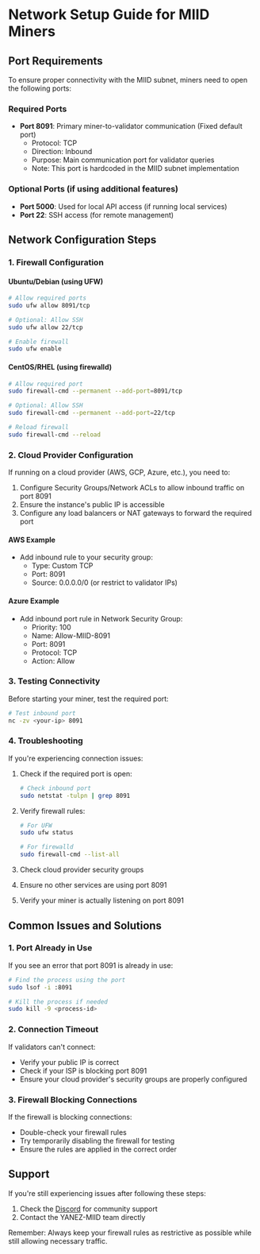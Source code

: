 # Network Setup Guide for MIID Miners

## Port Requirements

To ensure proper connectivity with the MIID subnet, miners need to open the following ports:

### Required Ports
- **Port 8091**: Primary miner-to-validator communication (Fixed default port)
  - Protocol: TCP
  - Direction: Inbound
  - Purpose: Main communication port for validator queries
  - Note: This port is hardcoded in the MIID subnet implementation

### Optional Ports (if using additional features)
- **Port 5000**: Used for local API access (if running local services)
- **Port 22**: SSH access (for remote management)

## Network Configuration Steps

### 1. Firewall Configuration

#### Ubuntu/Debian (using UFW)
```bash
# Allow required ports
sudo ufw allow 8091/tcp

# Optional: Allow SSH
sudo ufw allow 22/tcp

# Enable firewall
sudo ufw enable
```

#### CentOS/RHEL (using firewalld)
```bash
# Allow required port
sudo firewall-cmd --permanent --add-port=8091/tcp

# Optional: Allow SSH
sudo firewall-cmd --permanent --add-port=22/tcp

# Reload firewall
sudo firewall-cmd --reload
```

### 2. Cloud Provider Configuration

If running on a cloud provider (AWS, GCP, Azure, etc.), you need to:

1. Configure Security Groups/Network ACLs to allow inbound traffic on port 8091
2. Ensure the instance's public IP is accessible
3. Configure any load balancers or NAT gateways to forward the required port

#### AWS Example
- Add inbound rule to your security group:
  - Type: Custom TCP
  - Port: 8091
  - Source: 0.0.0.0/0 (or restrict to validator IPs)

#### Azure Example
- Add inbound port rule in Network Security Group:
  - Priority: 100
  - Name: Allow-MIID-8091
  - Port: 8091
  - Protocol: TCP
  - Action: Allow

### 3. Testing Connectivity

Before starting your miner, test the required port:

```bash
# Test inbound port
nc -zv <your-ip> 8091
```

### 4. Troubleshooting

If you're experiencing connection issues:

1. Check if the required port is open:
   ```bash
   # Check inbound port
   sudo netstat -tulpn | grep 8091
   ```

2. Verify firewall rules:
   ```bash
   # For UFW
   sudo ufw status
   
   # For firewalld
   sudo firewall-cmd --list-all
   ```

3. Check cloud provider security groups
4. Ensure no other services are using port 8091
5. Verify your miner is actually listening on port 8091

## Common Issues and Solutions

### 1. Port Already in Use
If you see an error that port 8091 is already in use:
```bash
# Find the process using the port
sudo lsof -i :8091

# Kill the process if needed
sudo kill -9 <process-id>
```

### 2. Connection Timeout
If validators can't connect:
- Verify your public IP is correct
- Check if your ISP is blocking port 8091
- Ensure your cloud provider's security groups are properly configured

### 3. Firewall Blocking Connections
If the firewall is blocking connections:
- Double-check your firewall rules
- Try temporarily disabling the firewall for testing
- Ensure the rules are applied in the correct order

## Support

If you're still experiencing issues after following these steps:
1. Check the [Discord](https://discord.com/channels/799672011265015819/1351934165964296232) for community support
2. Contact the YANEZ-MIID team directly 

Remember: Always keep your firewall rules as restrictive as possible while still allowing necessary traffic. 